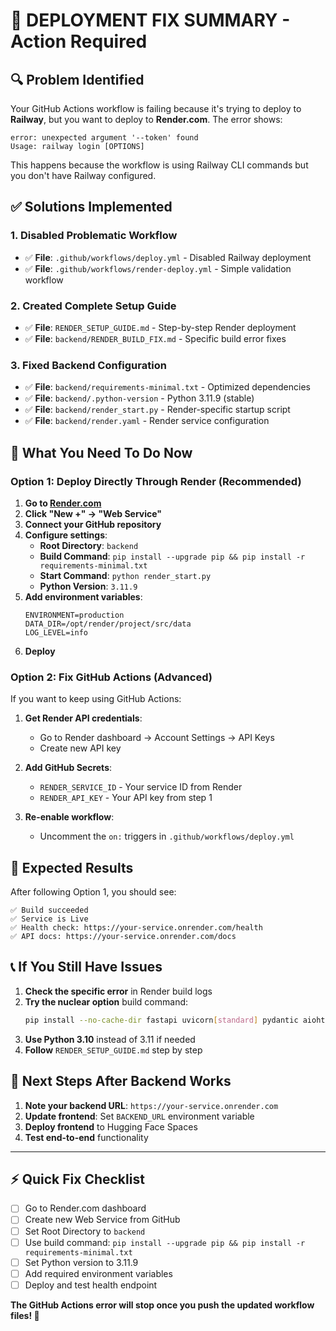 # 🚨 **DEPLOYMENT FIX SUMMARY - Action Required**

## 🔍 **Problem Identified**

Your GitHub Actions workflow is failing because it's trying to deploy to **Railway**, but you want to deploy to **Render.com**. The error shows:

```
error: unexpected argument '--token' found
Usage: railway login [OPTIONS]
```

This happens because the workflow is using Railway CLI commands but you don't have Railway configured.

## ✅ **Solutions Implemented**

### **1. Disabled Problematic Workflow**
- ✅ **File**: `.github/workflows/deploy.yml` - Disabled Railway deployment
- ✅ **File**: `.github/workflows/render-deploy.yml` - Simple validation workflow

### **2. Created Complete Setup Guide**
- ✅ **File**: `RENDER_SETUP_GUIDE.md` - Step-by-step Render deployment
- ✅ **File**: `backend/RENDER_BUILD_FIX.md` - Specific build error fixes

### **3. Fixed Backend Configuration**
- ✅ **File**: `backend/requirements-minimal.txt` - Optimized dependencies
- ✅ **File**: `backend/.python-version` - Python 3.11.9 (stable)
- ✅ **File**: `backend/render_start.py` - Render-specific startup script
- ✅ **File**: `backend/render.yaml` - Render service configuration

## 🎯 **What You Need To Do Now**

### **Option 1: Deploy Directly Through Render (Recommended)**

1. **Go to [Render.com](https://dashboard.render.com)**
2. **Click "New +" → "Web Service"**
3. **Connect your GitHub repository**
4. **Configure settings**:
   - **Root Directory**: `backend`
   - **Build Command**: `pip install --upgrade pip && pip install -r requirements-minimal.txt`
   - **Start Command**: `python render_start.py`
   - **Python Version**: `3.11.9`
5. **Add environment variables**:
   ```
   ENVIRONMENT=production
   DATA_DIR=/opt/render/project/src/data
   LOG_LEVEL=info
   ```
6. **Deploy**

### **Option 2: Fix GitHub Actions (Advanced)**

If you want to keep using GitHub Actions:

1. **Get Render API credentials**:
   - Go to Render dashboard → Account Settings → API Keys
   - Create new API key
   
2. **Add GitHub Secrets**:
   - `RENDER_SERVICE_ID` - Your service ID from Render
   - `RENDER_API_KEY` - Your API key from step 1
   
3. **Re-enable workflow**:
   - Uncomment the `on:` triggers in `.github/workflows/deploy.yml`

## 🚀 **Expected Results**

After following Option 1, you should see:

```
✅ Build succeeded
✅ Service is Live
✅ Health check: https://your-service.onrender.com/health
✅ API docs: https://your-service.onrender.com/docs
```

## 📞 **If You Still Have Issues**

1. **Check the specific error** in Render build logs
2. **Try the nuclear option** build command:
   ```bash
   pip install --no-cache-dir fastapi uvicorn[standard] pydantic aiohttp requests beautifulsoup4 aiosqlite python-dotenv
   ```
3. **Use Python 3.10** instead of 3.11 if needed
4. **Follow** `RENDER_SETUP_GUIDE.md` step by step

## 🎯 **Next Steps After Backend Works**

1. **Note your backend URL**: `https://your-service.onrender.com`
2. **Update frontend**: Set `BACKEND_URL` environment variable
3. **Deploy frontend** to Hugging Face Spaces
4. **Test end-to-end** functionality

---

## ⚡ **Quick Fix Checklist**

- [ ] Go to Render.com dashboard
- [ ] Create new Web Service from GitHub
- [ ] Set Root Directory to `backend`
- [ ] Use build command: `pip install --upgrade pip && pip install -r requirements-minimal.txt`
- [ ] Set Python version to 3.11.9
- [ ] Add required environment variables
- [ ] Deploy and test health endpoint

**The GitHub Actions error will stop once you push the updated workflow files! 🎉**
